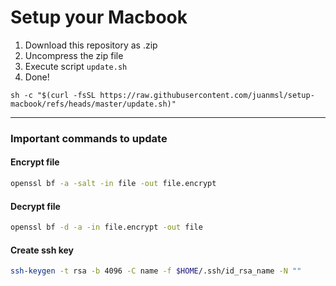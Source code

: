 # Setup your Macbook

1. Download this repository as .zip
2. Uncompress the zip file
3. Execute script `update.sh`
4. Done!

```
sh -c "$(curl -fsSL https://raw.githubusercontent.com/juanmsl/setup-macbook/refs/heads/master/update.sh)"
```

---

### Important commands to update

#### Encrypt file
```bash
openssl bf -a -salt -in file -out file.encrypt
```

#### Decrypt file
```bash
openssl bf -d -a -in file.encrypt -out file
```

#### Create ssh key
```bash
ssh-keygen -t rsa -b 4096 -C name -f $HOME/.ssh/id_rsa_name -N ""
```
